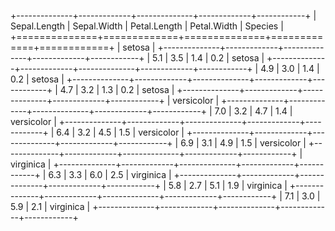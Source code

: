 
+--------------+-------------+--------------+-------------+------------+
| Sepal.Length | Sepal.Width | Petal.Length | Petal.Width | Species    |
+==============+=============+==============+=============+============+
| setosa                                                               |
+--------------+-------------+--------------+-------------+------------+
|    5.1       | 3.5         | 1.4          | 0.2         | setosa     |
+--------------+-------------+--------------+-------------+------------+
|    4.9       | 3.0         | 1.4          | 0.2         | setosa     |
+--------------+-------------+--------------+-------------+------------+
|    4.7       | 3.2         | 1.3          | 0.2         | setosa     |
+--------------+-------------+--------------+-------------+------------+
| versicolor                                                           |
+--------------+-------------+--------------+-------------+------------+
|    7.0       | 3.2         | 4.7          | 1.4         | versicolor |
+--------------+-------------+--------------+-------------+------------+
|    6.4       | 3.2         | 4.5          | 1.5         | versicolor |
+--------------+-------------+--------------+-------------+------------+
|    6.9       | 3.1         | 4.9          | 1.5         | versicolor |
+--------------+-------------+--------------+-------------+------------+
| virginica                                                            |
+--------------+-------------+--------------+-------------+------------+
|    6.3       | 3.3         | 6.0          | 2.5         | virginica  |
+--------------+-------------+--------------+-------------+------------+
|    5.8       | 2.7         | 5.1          | 1.9         | virginica  |
+--------------+-------------+--------------+-------------+------------+
|    7.1       | 3.0         | 5.9          | 2.1         | virginica  |
+--------------+-------------+--------------+-------------+------------+ 
